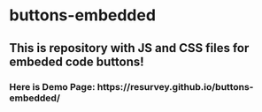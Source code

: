 # buttons-embedded
<h2> This is repository with JS and CSS files for embeded code buttons!  </h2>
<h3>Here is Demo Page: https://resurvey.github.io/buttons-embedded/</h3>
